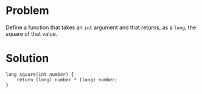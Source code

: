 # Problem
Define a function that takes an `int` argument and that returns, as a `long`, the square of
that value. 

# Solution

    long square(int number) {
        return (long) number * (long) number;
    }